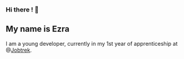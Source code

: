 ### Hi there ! 👋
## My name is Ezra

I am a young developer, currently in my 1st year of apprenticeship at @[Jobtrek](https://github.com/jobtrek).

